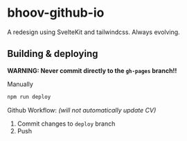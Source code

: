 # bhoov-github-io

A redesign using SvelteKit and tailwindcss. Always evolving.

## Building & deploying

**WARNING: Never commit directly to the `gh-pages` branch!!**

Manually

```bash
npm run deploy
```

Github Workflow: *(will not automatically update CV)*

1. Commit changes to `deploy` branch
2. Push
